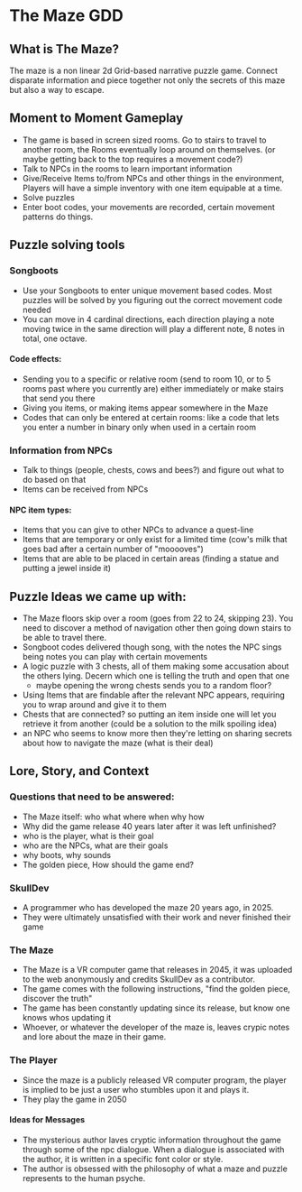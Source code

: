 # The Maze GDD

## What is The Maze?
The maze is a non linear 2d Grid-based narrative puzzle game.
Connect disparate information and piece together not only the secrets of this maze but also a way to escape.

## Moment to Moment Gameplay
- The game is based in screen sized rooms. Go to stairs to travel to another room, the Rooms eventually loop around on themselves. (or maybe getting back to the top requires a movement code?)
- Talk to NPCs in the rooms to learn important information
- Give/Receive Items to/from NPCs and other things in the environment, Players will have a simple inventory with one item equipable at a time.
- Solve puzzles
- Enter boot codes, your movements are recorded, certain movement patterns do things.

## Puzzle solving tools
### Songboots
- Use your Songboots to enter unique movement based codes. Most puzzles will be solved by you figuring out the correct movement code needed
- You can move in 4 cardinal directions, each direction playing a note moving twice in the same direction will play a different note, 8 notes in total, one octave.

#### Code effects:
- Sending you to a specific or relative room (send to room 10, or to 5 rooms past where you currently are) either immediately or make stairs that send you there
- Giving you items, or making items appear somewhere in the Maze
- Codes that can only be entered at certain rooms: like a code that lets you enter a number in binary only when used in a certain room

### Information from NPCs
- Talk to things (people, chests, cows and bees?) and figure out what to do based on that
- Items can be received from NPCs

#### NPC item types:
- Items that you can give to other NPCs to advance a quest-line
- Items that are temporary or only exist for a limited time (cow's milk that goes bad after a certain number of "mooooves")
- Items that are able to be placed in certain areas (finding a statue and putting a jewel inside it)


## Puzzle Ideas we came up with:
- The Maze floors skip over a room (goes from 22 to 24, skipping 23). You need to discover a method of navigation other then going down stairs to be able to travel there.
- Songboot codes delivered though song, with the notes the NPC sings being notes you can play with certain movements
- A logic puzzle with 3 chests, all of them making some accusation about the others lying. Decern which one is telling the truth and open that one
    - maybe opening the wrong chests sends you to a random floor?
- Using Items that are findable after the relevant NPC appears, requiring you to wrap around and give it to them
- Chests that are connected? so putting an item inside one will let you retrieve it from another (could be a solution to the milk spoiling idea)
- an NPC who seems to know more then they're letting on sharing secrets about how to navigate the maze (what is their deal)

## Lore, Story, and Context
### Questions that need to be answered:
- The Maze itself: who what where when why how
- Why did the game release 40 years later after it was left unfinished?
- who is the player, what is their goal
- who are the NPCs, what are their goals
- why boots, why sounds
- The golden piece, How should the game end?

### SkullDev
* A programmer who has developed the maze 20 years ago, in 2025. 
* They were ultimately unsatisfied with their work and never finished their game

### The Maze
* The Maze is a VR computer game that releases in 2045, it was uploaded to the web anonymously and credits SkullDev as a contributor.
* The game comes with the following instructions, "find the golden piece, discover the truth"
* The game has been constantly updating since its release, but know one knows whos updating it
* Whoever, or whatever the developer of the maze is, leaves crypic notes and lore about the maze in their game. 

### The Player
* Since the maze is a publicly released VR computer program, the player is implied to be just a user who stumbles upon it and plays it. 
* They play the game in 2050

#### Ideas for Messages
* The mysterious author laves cryptic information throughout the game through some of the npc dialogue. When a dialogue is associated with the author, it is written in a specific font color or style.
* The author is obsessed with the philosophy of what a maze and puzzle represents to the human psyche. 